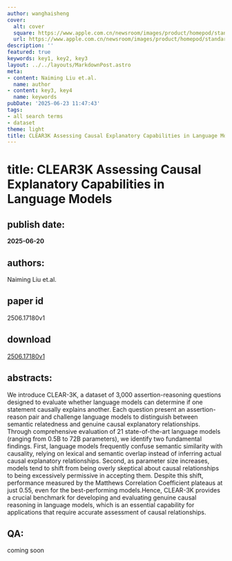 ```yaml
---
author: wanghaisheng
cover:
  alt: cover
  square: https://www.apple.com.cn/newsroom/images/product/homepod/standard/Apple-HomePod-hero-230118_big.jpg.large_2x.jpg
  url: https://www.apple.com.cn/newsroom/images/product/homepod/standard/Apple-HomePod-hero-230118_big.jpg.large_2x.jpg
description: ''
featured: true
keywords: key1, key2, key3
layout: ../../layouts/MarkdownPost.astro
meta:
- content: Naiming Liu et.al.
  name: author
- content: key3, key4
  name: keywords
pubDate: '2025-06-23 11:47:43'
tags:
- all search terms
- dataset
theme: light
title: CLEAR3K Assessing Causal Explanatory Capabilities in Language Models
---
```


# title: CLEAR3K Assessing Causal Explanatory Capabilities in Language Models 
## publish date: 
**2025-06-20** 
## authors: 
  Naiming Liu et.al. 
## paper id
2506.17180v1
## download
[2506.17180v1](http://arxiv.org/abs/2506.17180v1)
## abstracts:
We introduce CLEAR-3K, a dataset of 3,000 assertion-reasoning questions designed to evaluate whether language models can determine if one statement causally explains another. Each question present an assertion-reason pair and challenge language models to distinguish between semantic relatedness and genuine causal explanatory relationships. Through comprehensive evaluation of 21 state-of-the-art language models (ranging from 0.5B to 72B parameters), we identify two fundamental findings. First, language models frequently confuse semantic similarity with causality, relying on lexical and semantic overlap instead of inferring actual causal explanatory relationships. Second, as parameter size increases, models tend to shift from being overly skeptical about causal relationships to being excessively permissive in accepting them. Despite this shift, performance measured by the Matthews Correlation Coefficient plateaus at just 0.55, even for the best-performing models.Hence, CLEAR-3K provides a crucial benchmark for developing and evaluating genuine causal reasoning in language models, which is an essential capability for applications that require accurate assessment of causal relationships.
## QA:
coming soon
